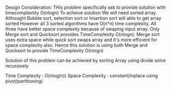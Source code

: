 Design Consideration:
THis problem specifically ask to provide solution with timecomplextity O(nlogn)
To acheive solution We will need sorted array.
Althought Bubble sort, selection sort or Insertion sort will able to get array sorted However all 3 sorted algorithms have O(n*n) time complexity. All three have better space complexity because of swaping input array.
Only Merge sort and Quicksort provides TimeComplexity O(nlogn):
Merge sort uses extra space while quick sort swaps array and it's more efficient for space complexity also.
Hence this solution is using both Merge and Quicksort to provide TimeComplexity O(nlogn)

Solution of this problem can be achieved by sorting Array using divide solve recursively

Time Complexity : O(nlog(n))
Space Complexity : constant(Inplace using pivot/partitioning)
